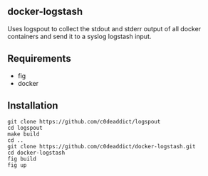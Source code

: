## docker-logstash

Uses logspout to collect the stdout and stderr output of all docker containers and send it to a syslog logstash input.

## Requirements

* fig
* docker

## Installation

    git clone https://github.com/c0deaddict/logspout
    cd logspout
    make build
    cd ..
    git clone https://github.com/c0deaddict/docker-logstash.git
    cd docker-logstash
    fig build
    fig up

